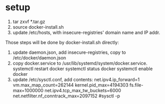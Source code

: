 # setup
1. tar zxvf *.tar.gz
2. source docker-install.sh
3. update /etc/hosts, with insecure-registries' domain name and IP addr.

Those steps will be done by docker-install.sh directly:
1. update daemon.json, add insecure-registries, copy to /etc/docker/daemon.json
2. copy docker.service to /usr/lib/systemd/system/docker.service.
systemctl restart docker
systemctl status docker
systemctl enable docker
3. update /etc/sysctl.conf, add contents:
net.ipv4.ip_forward=1
vm.max_map_count=262144
kernel.pid_max=4194303
fs.file-max=1000000
net.ipv4.tcp_max_tw_buckets=6000
net.netfilter.nf_conntrack_max=2097152
#sysctl -p
